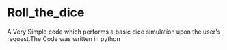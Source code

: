 # Roll_the_dice
A Very Simple code which performs a basic dice simulation upon the user's request.The Code was written in python

